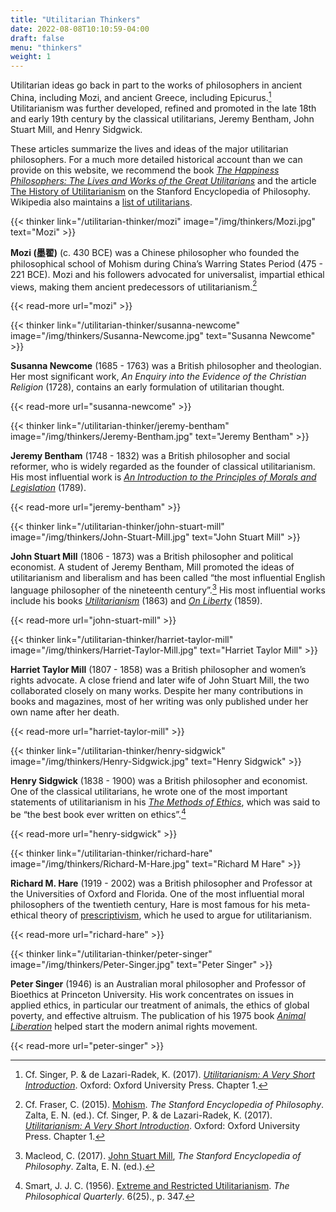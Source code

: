 ```yaml
---
title: "Utilitarian Thinkers"
date: 2022-08-08T10:10:59-04:00
draft: false
menu: "thinkers"
weight: 1
---
```


Utilitarian ideas go back in part to the works of philosophers in ancient China, including Mozi, and ancient Greece, including Epicurus.[^1] Utilitarianism was further developed, refined and promoted in the late 18th and early 19th century by the classical utilitarians, Jeremy Bentham, John Stuart Mill, and Henry Sidgwick.

These articles summarize the lives and ideas of the major utilitarian philosophers. For a much more detailed historical account than we can provide on this website, we recommend the book _[The Happiness Philosophers: The Lives and Works of the Great Utilitarians](https://press.princeton.edu/books/hardcover/9780691154770/the-happiness-philosophers)_ and the article [The History of Utilitarianism](https://plato.stanford.edu/entries/utilitarianism-history/ ) on the Stanford Encyclopedia of Philosophy. Wikipedia also maintains a [list of utilitarians](https://en.wikipedia.org/wiki/List_of_utilitarians).

{{< thinker
     link="/utilitarian-thinker/mozi"
     image="/img/thinkers/Mozi.jpg"
     text="Mozi" >}}

**Mozi (墨翟)** (c. 430 BCE) was a Chinese philosopher who founded the philosophical school of Mohism during China’s Warring States Period (475 - 221 BCE). Mozi and his followers advocated for universalist, impartial ethical views, making them ancient predecessors of utilitarianism.[^2]

{{< read-more url="mozi" >}}

{{< thinker
     link="/utilitarian-thinker/susanna-newcome"
     image="/img/thinkers/Susanna-Newcome.jpg"
     text="Susanna Newcome" >}}

**Susanna Newcome** (1685 - 1763) was a British philosopher and theologian.  Her most significant work, _An Enquiry into the Evidence of the Christian Religion_ (1728), contains an early formulation of utilitarian thought.

{{< read-more url="susanna-newcome" >}}

{{< thinker
     link="/utilitarian-thinker/jeremy-bentham"
     image="/img/thinkers/Jeremy-Bentham.jpg"
     text="Jeremy Bentham" >}}

**Jeremy Bentham** (1748 - 1832) was a British philosopher and social reformer, who is widely regarded as the founder of classical utilitarianism. His most influential work is _[An Introduction to the Principles of Morals and Legislation](https://www.earlymoderntexts.com/assets/pdfs/bentham1780.pdf)_ (1789).

{{< read-more url="jeremy-bentham" >}}

{{< thinker
     link="/utilitarian-thinker/john-stuart-mill"
     image="/img/thinkers/John-Stuart-Mill.jpg"
     text="John Stuart Mill" >}}

**John Stuart Mill** (1806 - 1873) was a British philosopher and political economist. A student of Jeremy Bentham, Mill promoted the ideas of utilitarianism and liberalism and has been called “the most influential English language philosopher of the nineteenth century”.[^3] His most influential works include his books _[Utilitarianism](https://www.utilitarianism.net/books/utilitarianism-john-stuart-mill/1)_ (1863) and _[On Liberty](https://www.utilitarianism.net/books/on-liberty-john-stuart-mill/1)_ (1859).

{{< read-more url="john-stuart-mill" >}}

{{< thinker
     link="/utilitarian-thinker/harriet-taylor-mill"
     image="/img/thinkers/Harriet-Taylor-Mill.jpg"
     text="Harriet Taylor Mill" >}}

**Harriet Taylor Mill** (1807 - 1858) was a British philosopher and women’s rights advocate. A close friend and later wife of John Stuart Mill, the two collaborated closely on many works. Despite her many contributions in books and magazines, most of her writing was only published under her own name after her death.

{{< read-more url="harriet-taylor-mill" >}}

{{< thinker
     link="/utilitarian-thinker/henry-sidgwick"
     image="/img/thinkers/Henry-Sidgwick.jpg"
     text="Henry Sidgwick" >}}

**Henry Sidgwick** (1838 - 1900) was a British philosopher and economist. One of the classical utilitarians, he wrote one of the most important statements of utilitarianism in his _[The Methods of Ethics](https://www.earlymoderntexts.com/assets/pdfs/sidgwick1874.pdf)_, which was said to be “the best book ever written on ethics”.[^4]

{{< read-more url="henry-sidgwick" >}}

{{< thinker
     link="/utilitarian-thinker/richard-hare"
     image="/img/thinkers/Richard-M-Hare.jpg"
     text="Richard M Hare" >}}

**Richard M. Hare** (1919 - 2002) was a British philosopher and Professor at the Universities of Oxford and Florida. One of the most influential moral philosophers of the twentieth century, Hare is most famous for his meta-ethical theory of [prescriptivism](https://plato.stanford.edu/entries/moral-cognitivism/#PreUniPre), which he used to argue for utilitarianism.

{{< read-more url="richard-hare" >}}

{{< thinker
     link="/utilitarian-thinker/peter-singer"
     image="/img/thinkers/Peter-Singer.jpg"
     text="Peter Singer" >}}

**Peter Singer** (1946) is an Australian moral philosopher and Professor of Bioethics at Princeton University. His work concentrates on issues in applied ethics, in particular our treatment of animals, the ethics of global poverty, and effective altruism. The publication of his 1975 book _[Animal Liberation](https://en.wikipedia.org/wiki/Animal_Liberation_(book))_ helped start the modern animal rights movement.

{{< read-more url="peter-singer" >}}

[^1]:
     Cf. Singer, P. & de Lazari-Radek, K. (2017). _[Utilitarianism: A Very Short Introduction](https://global.oup.com/academic/product/utilitarianism-a-very-short-introduction-9780198728795?cc=de&lang=en&)_. Oxford: Oxford University Press. Chapter 1.

[^2]:
     Cf. Fraser, C. (2015). [Mohism](https://plato.stanford.edu/entries/mohism/). _The Stanford Encyclopedia of Philosophy_. Zalta, E. N. (ed.).
    Cf. Singer, P. & de Lazari-Radek, K. (2017). _[Utilitarianism: A Very Short Introduction](https://global.oup.com/academic/product/utilitarianism-a-very-short-introduction-9780198728795?cc=de&lang=en&)_. Oxford: Oxford University Press. Chapter 1.

[^3]:
     Macleod, C. (2017). [John Stuart Mill](https://plato.stanford.edu/archives/spr2017/entries/mill/), _The Stanford Encyclopedia of Philosophy_. Zalta, E. N. (ed.).

[^4]:
     Smart, J. J. C. (1956). [Extreme and Restricted Utilitarianism](http://personal.lse.ac.uk/robert49/teaching/mm/articles/Smart_1956Utilitarianism.pdf). _The Philosophical Quarterly_. 6(25)., p. 347.
